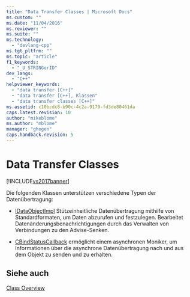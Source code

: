 ```yaml
---
title: "Data Transfer Classes | Microsoft Docs"
ms.custom: ""
ms.date: "11/04/2016"
ms.reviewer: ""
ms.suite: ""
ms.technology: 
  - "devlang-cpp"
ms.tgt_pltfrm: ""
ms.topic: "article"
f1_keywords: 
  - "_U_STRINGorID"
dev_langs: 
  - "C++"
helpviewer_keywords: 
  - "data transfer [C++]"
  - "data transfer [C++], Klassen"
  - "data transfer classes [C++]"
ms.assetid: c10bcdc8-b90c-4c2a-9179-fd3de80461da
caps.latest.revision: 10
author: "mikeblome"
ms.author: "mblome"
manager: "ghogen"
caps.handback.revision: 5
---
```

# Data Transfer Classes
[!INCLUDE[vs2017banner](../assembler/inline/includes/vs2017banner.md)]

Die folgenden Klassen unterstützen verschiedene Typen der Datenübertragung:  
  
-   [IDataObjectImpl](../atl/reference/idataobjectimpl-class.md) Stützeinheitliche Datenübertragung mithilfe von Standardformaten, um Daten abzurufen und festzulegen.  Bearbeitet Datenänderungsbenachrichtigungen durch das Verwalten von Verbindungen zu den Advise\-Senken.  
  
-   [CBindStatusCallback](../atl/reference/cbindstatuscallback-class.md) ermöglicht einem asynchronen Moniker, um Informationen über die asynchrone Datenübertragung nach und aus dem Objekt zu senden und zu erhalten.  
  
## Siehe auch  
 [Class Overview](../atl/atl-class-overview.md)